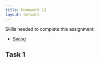```yaml
---
title: Homework 12
layout: default
---
```


Skills needed to complete this assignment:

- [Swing](/lecture/swing.html)

## Task 1

